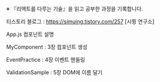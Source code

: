 ※ 『리액트를 다루는 기술』을 읽고 공부한 과정을 기록합니다. 

티스토리 블로그 : https://simuing.tistory.com/257 [시뮝 연구소]


App.js 컴포넌트 설명

MyComponent : 3장 컴포넌트 생성

EventPractice : 4장 이벤트 헨들링

ValidationSample : 5장 DOM에 이름 달기
